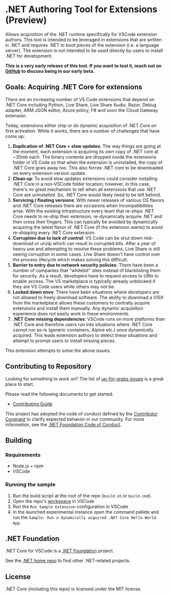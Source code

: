 # .NET Authoring Tool for Extensions (Preview)

Allows acquisition of the .NET runtime specifically for VSCode extension authors. This tool is intended to be leveraged in extensions that are written in .NET and requires .NET to boot pieces of the extension (i.e. a language server). The extension is not intended to be used directly by users to install .NET for development.

**This is a very early release of this tool. If you want to test it, reach out on [GitHub](https://github.com/dotnet/vscode-dotnet-runtime/issues) to discuss being in our early beta.**

## Goals: Acquiring .NET Core for extensions

There are an increasing number of VS Code extensions that depend on .NET Core including Python, Live Share, Live Share Audio, Razor, Debug adapter, ARM JSON editor, Azure policy, F# and soon the Cloud Gateway extension.

Today, extensions either ship or do dynamic acquisition of .NET Core on first activation. While it works, there are a number of challenges that have come up:

1. **Duplication of .NET Core + slow updates**: The way things are going at the moment, each extension is acquiring its own copy of .NET core at ~30mb each. The binary contents are dropped inside the extensions folder in VS Code so that when the extension is uninstalled, the copy of .NET Core goes away too. This also forces .NET core to be downloaded on every extension version update.
2. **Clean up**: To avoid slow updates extensions could consider installing .NET Core in a non-VSCode folder location; however, in this case, there's no great mechanism to tell when all extensions that use .NET Core are uninstalled. So, .NET Core would likely need to be left behind.
3. **Servicing / floating versions**: With newer releases of various OS flavors and .NET Core releases there are occasions when incompatibilities arise. With the existing infrastructure every team that re-ships .NET Core needs to re-ship their extension, re-dynamically acquire .NET and then cross their fingers. This can typically be avoided by dynamically acquiring the latest flavor of .NET Core (if the extension wants) to avoid re-shipping every .NET Core extension.
4. **Corruption due to lack of control**: VS Code can be shut down mid-download or unzip which can result in corrupted bits.  After a year of heavy use and attempting to resolve these problems, Live Share is still seeing corruption in some cases. Live Share doesn't have control over the process lifecycle which makes solving this difficult.
5. **Barrier to entry due to network security policies**: There have been a number of companies that "whitelist" sites instead of blacklisting them for security. As a result, developers have to request access to URIs to enable access. The VS marketplace is typically already unblocked if they are VS Code users while others may not be.
6. **Locked down envs**: There have been situations where developers are not allowed to freely download software. The ability to download a VSIX from the marketplace allows these customers to centrally acquire extensions and install them manually. Any dynamic acquisition experience does not easily work in these environments.
7. **.NET Core missing dependencies**: VSCode runs on more platforms than .NET Core and therefore users run into situations where .NET Core cannot run as-is (generic containers, Alpine etc.) once dynamically acquired. This leads extension authors to detect these situations and attempt to prompt users to install missing pieces.

This extension attempts to solve the above issues.

## Contributing to Repository

Looking for something to work on? The list
of [up-for-grabs issues](https://github.com/dotnet/vscode-dotnet-runtime/labels/up-for-grabs) is a great place to start.

Please read the following documents to get started.

* [Contributing Guide](Documentation/contributing.md)

This project has adopted the code of conduct defined by the [Contributor Covenant](http://contributor-covenant.org/)
to clarify expected behavior in our community. For more information, see the [.NET Foundation Code of Conduct](http://www.dotnetfoundation.org/code-of-conduct).

## Building

### Requirements

- Node.js + npm
- VSCode

### Running the sample

1. Run the build script at the root of the repo (`build.sh` or `build.cmd`).
2. Open the repo's [workspace](vscode-dotnet-runtime.code-workspace) in VSCode
3. Run the `Run Sample Extension` configuration in VSCode
4. In the launched experimental instance open the command pallete and run the `Sample: Run a dynamically acquired .NET Core Hello World App`.

## .NET Foundation

.NET Core for VSCode is a [.NET Foundation](https://www.dotnetfoundation.org/projects) project.

See the [.NET home repo](https://github.com/Microsoft/dotnet) to find other .NET-related projects.

## License

.NET Core (including this repo) is licensed under the MIT license.

